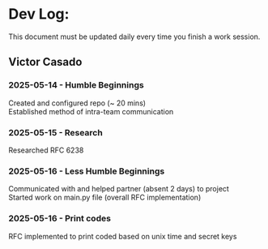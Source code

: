 # Dev Log:

This document must be updated daily every time you finish a work session.

## Victor Casado

### 2025-05-14 - Humble Beginnings

Created and configured repo (~ 20 mins)   
Established method of intra-team communication

### 2025-05-15 - Research

Researched RFC 6238

### 2025-05-16 - Less Humble Beginnings

Communicated with and helped partner (absent 2 days) to project   
Started work on main.py file (overall RFC implementation)

### 2025-05-16 - Print codes

RFC implemented to print coded based on unix time and secret keys
